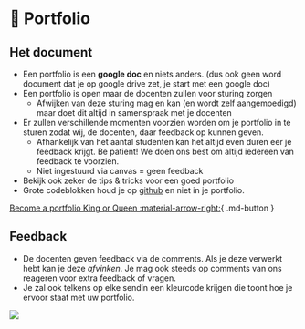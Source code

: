 # 📂 Portfolio

## Het document

* Een portfolio is een **google doc** en niets anders. (dus ook geen word document dat je op google drive zet, je start met een google doc)
* Een portfolio is open maar de docenten zullen voor sturing zorgen
  * Afwijken van deze sturing mag en kan (en wordt zelf aangemoedigd) maar doet dit altijd in samenspraak met je docenten
* Er zullen verschillende momenten voorzien worden om je portfolio in te sturen zodat wij, de docenten, daar feedback op kunnen geven.
  * Afhankelijk van het aantal studenten kan het altijd even duren eer je feedback krijgt. Be patient! We doen ons best om altijd iedereen van feedback te voorzien.
  * Niet ingestuurd via canvas = geen feedback
* Bekijk ook zeker de tips & tricks voor een goed portfolio
* Grote codeblokken houd je op [github](https://github.com) en niet in je portfolio.

[Become a portfolio King or Queen :material-arrow-right:](../portfolio-king-or-queen){ .md-button }

## Feedback

* De docenten geven feedback via de comments. Als je deze verwerkt hebt kan je deze _afvinken_. Je mag ook steeds op comments van ons reageren voor extra feedback of vragen.
* Je zal ook telkens op elke sendin een kleurcode krijgen die toont hoe je ervoor staat met uw portfolio.

![](/_resources/images/feedback.jpg)

